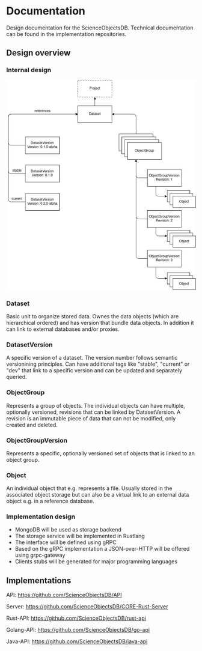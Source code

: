 # Documentation
Design documentation for the ScienceObjectsDB. Technical documentation can be found in the implementation repositories.

## Design overview
### Internal design
![alt text](images/SciObjDB-Schema.jpg)

### Dataset
Basic unit to organize stored data. Ownes the data objects (which are hierarchical ordered) and has version that bundle data objects. In addition it can link to external databases and/or proxies.

### DatasetVersion
A specific version of a dataset. The version number follows semantic versionining principles. Can have additional tags like "stable", "current" or "dev" that link to a specific version and can be updated and separately queried.

### ObjectGroup
Represents a group of objects. The individual objects can have multiple, optionally versioned, revisions that can be linked by DatasetVersion. A revision is an immutable piece of data that can not be modified, only created and deleted.

### ObjectGroupVersion
Represents a specific, optionally versioned set of objects that is linked to an object group.

### Object
An individual object that e.g. represents a file. Usually stored in the associated object storage but can also be a virtual link to an external data object e.g. in a reference database.


### Implementation design
* MongoDB will be used as storage backend
* The storage service will be implemented in Rustlang
* The interface will be defined using gRPC
* Based on the gRPC implementation a JSON-over-HTTP will be offered using grpc-gateway
* Clients stubs will be generated for major programming languages

## Implementations
API: https://github.com/ScienceObjectsDB/API

Server: https://github.com/ScienceObjectsDB/CORE-Rust-Server

Rust-API: https://github.com/ScienceObjectsDB/rust-api

Golang-API: https://github.com/ScienceObjectsDB/go-api

Java-API: https://github.com/ScienceObjectsDB/java-api

